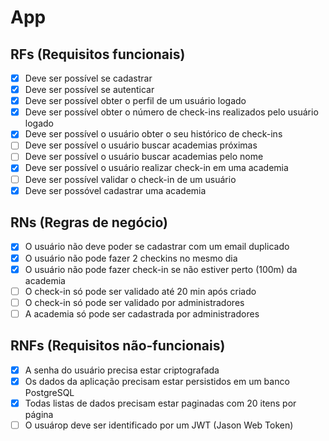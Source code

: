 # App

## RFs (Requisitos funcionais)

- [x] Deve ser possível se cadastrar
- [x] Deve ser possível se autenticar
- [x] Deve ser possível obter o perfil de um usuário logado
- [x] Deve ser possível obter o número de check-ins realizados pelo usuário logado
- [x] Deve ser possível o usuário obter o seu histórico de check-ins
- [ ] Deve ser possível o usuário buscar academias próximas
- [ ] Deve ser possível o usuário buscar academias pelo nome 
- [x] Deve ser possível o usuário realizar check-in em uma academia
- [ ] Deve ser possível validar o check-in de um usuário
- [x] Deve ser possóvel cadastrar uma academia

## RNs (Regras de negócio)

- [x] O usuário não deve poder se cadastrar com um email duplicado
- [x] O usuário não pode fazer 2 checkins no mesmo dia
- [x] O usuário não pode fazer check-in se não estiver perto (100m) da academia
- [ ] O check-in só pode ser validado até 20 min após criado
- [ ] O check-in só pode ser validado por administradores
- [ ] A academia só pode ser cadastrada por administradores

## RNFs (Requisitos não-funcionais)

- [x] A senha do usuário precisa estar criptografada
- [x] Os dados da aplicação precisam estar persistidos em um banco  PostgreSQL
- [x] Todas listas de dados precisam estar  paginadas com 20 itens por página
- [ ] O usuárop deve ser identificado por um JWT (Jason Web Token)